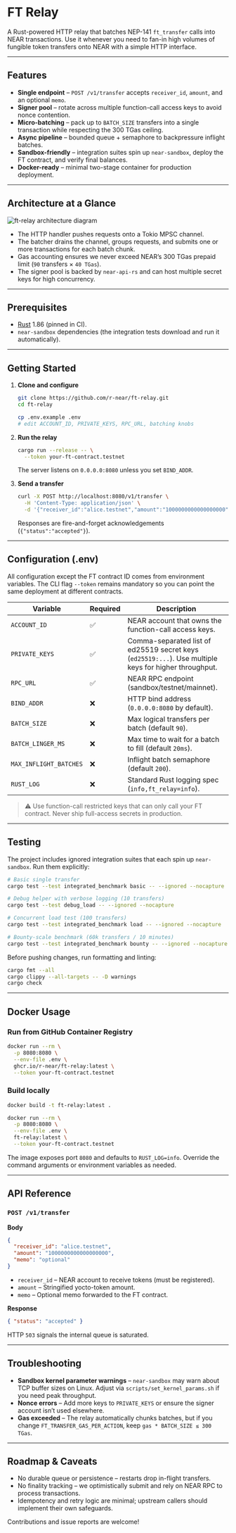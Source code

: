 # FT Relay

A Rust-powered HTTP relay that batches NEP-141 `ft_transfer` calls into NEAR transactions. Use it whenever you need to fan-in high volumes of fungible token transfers onto NEAR with a simple HTTP interface.

---

## Features

- **Single endpoint** – `POST /v1/transfer` accepts `receiver_id`, `amount`, and an optional `memo`.
- **Signer pool** – rotate across multiple function-call access keys to avoid nonce contention.
- **Micro-batching** – pack up to `BATCH_SIZE` transfers into a single transaction while respecting the 300 TGas ceiling.
- **Async pipeline** – bounded queue + semaphore to backpressure inflight batches.
- **Sandbox-friendly** – integration suites spin up `near-sandbox`, deploy the FT contract, and verify final balances.
- **Docker-ready** – minimal two-stage container for production deployment.

---

## Architecture at a Glance

![ft-relay architecture diagram](docs/diagrams/architecture.svg)

- The HTTP handler pushes requests onto a Tokio MPSC channel.
- The batcher drains the channel, groups requests, and submits one or more transactions for each batch chunk.
- Gas accounting ensures we never exceed NEAR’s 300 TGas prepaid limit (`90` transfers × `40 TGas`).
- The signer pool is backed by `near-api-rs` and can host multiple secret keys for high concurrency.

---

## Prerequisites

- [Rust](https://www.rust-lang.org/tools/install) 1.86 (pinned in CI).
- `near-sandbox` dependencies (the integration tests download and run it automatically).

---

## Getting Started

1. **Clone and configure**

   ```bash
   git clone https://github.com/r-near/ft-relay.git
   cd ft-relay

   cp .env.example .env
   # edit ACCOUNT_ID, PRIVATE_KEYS, RPC_URL, batching knobs
   ```

2. **Run the relay**

   ```bash
   cargo run --release -- \
     --token your-ft-contract.testnet
   ```

   The server listens on `0.0.0.0:8080` unless you set `BIND_ADDR`.

3. **Send a transfer**
   ```bash
   curl -X POST http://localhost:8080/v1/transfer \
     -H 'Content-Type: application/json' \
     -d '{"receiver_id":"alice.testnet","amount":"1000000000000000000"}'
   ```
   Responses are fire-and-forget acknowledgements (`{"status":"accepted"}`).

---

## Configuration (.env)

All configuration except the FT contract ID comes from environment variables. The CLI flag `--token` remains mandatory so you can point the same deployment at different contracts.

| Variable               | Required | Description                                                                                           |
| ---------------------- | -------- | ----------------------------------------------------------------------------------------------------- |
| `ACCOUNT_ID`           | ✅       | NEAR account that owns the function-call access keys.                                                 |
| `PRIVATE_KEYS`         | ✅       | Comma-separated list of ed25519 secret keys (`ed25519:...`). Use multiple keys for higher throughput. |
| `RPC_URL`              | ✅       | NEAR RPC endpoint (sandbox/testnet/mainnet).                                                          |
| `BIND_ADDR`            | ❌       | HTTP bind address (`0.0.0.0:8080` by default).                                                        |
| `BATCH_SIZE`           | ❌       | Max logical transfers per batch (default `90`).                                                       |
| `BATCH_LINGER_MS`      | ❌       | Max time to wait for a batch to fill (default `20ms`).                                                |
| `MAX_INFLIGHT_BATCHES` | ❌       | Inflight batch semaphore (default `200`).                                                             |
| `RUST_LOG`             | ❌       | Standard Rust logging spec (`info,ft_relay=info`).                                                    |

> ⚠️ Use function-call restricted keys that can only call your FT contract. Never ship full-access secrets in production.

---

## Testing

The project includes ignored integration suites that each spin up `near-sandbox`. Run them explicitly:

```bash
# Basic single transfer
cargo test --test integrated_benchmark basic -- --ignored --nocapture

# Debug helper with verbose logging (10 transfers)
cargo test --test debug_load -- --ignored --nocapture

# Concurrent load test (100 transfers)
cargo test --test integrated_benchmark load -- --ignored --nocapture

# Bounty-scale benchmark (60k transfers / 10 minutes)
cargo test --test integrated_benchmark bounty -- --ignored --nocapture
```

Before pushing changes, run formatting and linting:

```bash
cargo fmt --all
cargo clippy --all-targets -- -D warnings
cargo check
```

---

## Docker Usage

### Run from GitHub Container Registry

```bash
docker run --rm \
  -p 8080:8080 \
  --env-file .env \
  ghcr.io/r-near/ft-relay:latest \
  --token your-ft-contract.testnet
```

### Build locally

```bash
docker build -t ft-relay:latest .
```

```bash
docker run --rm \
  -p 8080:8080 \
  --env-file .env \
  ft-relay:latest \
  --token your-ft-contract.testnet
```

The image exposes port `8080` and defaults to `RUST_LOG=info`. Override the command arguments or environment variables as needed.

---

## API Reference

### `POST /v1/transfer`

**Body**

```json
{
  "receiver_id": "alice.testnet",
  "amount": "1000000000000000000",
  "memo": "optional"
}
```

- `receiver_id` – NEAR account to receive tokens (must be registered).
- `amount` – Stringified yocto-token amount.
- `memo` – Optional memo forwarded to the FT contract.

**Response**

```json
{ "status": "accepted" }
```

HTTP `503` signals the internal queue is saturated.

---

## Troubleshooting

- **Sandbox kernel parameter warnings** – `near-sandbox` may warn about TCP buffer sizes on Linux. Adjust via `scripts/set_kernel_params.sh` if you need peak throughput.
- **Nonce errors** – Add more keys to `PRIVATE_KEYS` or ensure the signer account isn’t used elsewhere.
- **Gas exceeded** – The relay automatically chunks batches, but if you change `FT_TRANSFER_GAS_PER_ACTION`, keep `gas * BATCH_SIZE ≤ 300 TGas`.

---

## Roadmap & Caveats

- No durable queue or persistence – restarts drop in-flight transfers.
- No finality tracking – we optimistically submit and rely on NEAR RPC to process transactions.
- Idempotency and retry logic are minimal; upstream callers should implement their own safeguards.

Contributions and issue reports are welcome!
